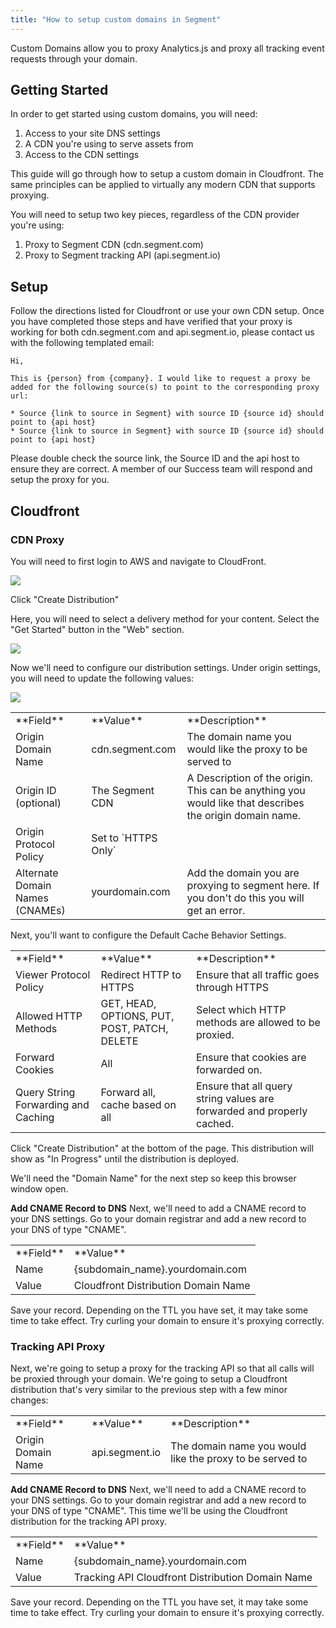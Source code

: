 ```yaml
---
title: "How to setup custom domains in Segment"
---
```


Custom Domains allow you to proxy Analytics.js and proxy all tracking event requests through your domain. 

## Getting Started

In order to get started using custom domains, you will need:

1. Access to your site DNS settings
2. A CDN you're using to serve assets from
3. Access to the CDN settings

This guide will go through how to setup a custom domain in Cloudfront. The same principles can be applied to virtually any modern CDN that supports proxying. 

You will need to setup two key pieces, regardless of the CDN provider you're using: 
1. Proxy to Segment CDN (cdn.segment.com)
2. Proxy to Segment tracking API (api.segment.io)

## Setup

Follow the directions listed for Cloudfront or use your own CDN setup. Once you have completed those steps and have verified that your proxy is working for both cdn.segment.com and api.segment.io, please contact us with the following templated email: 

```
Hi,

This is {person} from {company}. I would like to request a proxy be added for the following source(s) to point to the corresponding proxy url:

* Source {link to source in Segment} with source ID {source id} should point to {api host}
* Source {link to source in Segment} with source ID {source id} should point to {api host}
```

Please double check the source link, the Source ID and the api host to ensure they are correct. A member of our Success team will respond and setup the proxy for you. 

## Cloudfront

### CDN Proxy

You will need to first login to AWS and navigate to CloudFront. 

![](../images/create_cloudfront_distribution.png)

Click "Create Distribution"

Here, you will need to select a delivery method for your content. Select the "Get Started" button in the "Web" section. 

![](../images/cloudfront_distribution_web.png)

Now we'll need to configure our distribution settings. Under origin settings, you will need to update the following values: 

![](../images/cloudfront_distribution_settings.png)

<table>
  <tr>
    <td>**Field**</td>
    <td>**Value**</td>
    <td>**Description**</td>
  </tr>
  <tr>
   <td>Origin Domain Name</td>
   <td>cdn.segment.com</td>
   <td>The domain name you would like the proxy to be served to</td>
  </tr>
  <tr>
   <td>Origin ID (optional)</td>
   <td>The Segment CDN</td>
   <td>A Description of the origin. This can be anything you would like that describes the origin domain name.</td>
  </tr>
  <tr>
   <td>Origin Protocol Policy</td>
   <td>Set to `HTTPS Only`</td>
   <td></td>
  </tr>
  <tr>
   <td>Alternate Domain Names (CNAMEs)</td>
   <td>yourdomain.com</td>
   <td>Add the domain you are proxying to segment here. If you don't do this you will get an error.</td>
  </tr>
</table>

Next, you'll want to configure the Default Cache Behavior Settings. 

<table>
  <tr>
    <td>**Field**</td>
    <td>**Value**</td>
    <td>**Description**</td>
  </tr>
  <tr>
   <td>Viewer Protocol Policy</td>
   <td>Redirect HTTP to HTTPS</td>
   <td>Ensure that all traffic goes through HTTPS</td>
  </tr>
  <tr>
   <td>Allowed HTTP Methods</td>
   <td>GET, HEAD, OPTIONS, PUT, POST, PATCH, DELETE</td>
   <td>Select which HTTP methods are allowed to be proxied.</td>
  </tr>
  <tr>
   <td>Forward Cookies</td>
   <td>All</td>
   <td>Ensure that cookies are forwarded on.</td>
  </tr>
  <tr>
   <td>Query String Forwarding and Caching</td>
   <td>Forward all, cache based on all</td>
   <td>Ensure that all query string values are forwarded and properly cached.</td>
  </tr>
</table>

Click "Create Distribution" at the bottom of the page. This distribution will show as "In Progress" until the distribution is deployed. 

We'll need the "Domain Name" for the next step so keep this browser window open. 

**Add CNAME Record to DNS**
Next, we'll need to add a CNAME record to your DNS settings. Go to your domain registrar and add a new record to your DNS of type "CNAME". 

<table>
  <tr>
    <td>**Field**</td>
    <td>**Value**</td>
  </tr>
  <tr>
    <td>Name</td>
    <td>{subdomain_name}.yourdomain.com</td>
  </tr>
  <tr>
    <td>Value</td>
    <td>Cloudfront Distribution Domain Name</td>
  </tr>
</table>

Save your record. Depending on the TTL you have set, it may take some time to take effect. Try curling your domain to ensure it's proxying correctly. 

### Tracking API Proxy

Next, we're going to setup a proxy for the tracking API so that all calls will be proxied through your domain. We're going to setup a Cloudfront distribution that's very similar to the previous step with a few minor changes: 

<table>
  <tr>
    <td>**Field**</td>
    <td>**Value**</td>
    <td>**Description**</td>
  </tr>
  <tr>
   <td>Origin Domain Name</td>
   <td>api.segment.io</td>
   <td>The domain name you would like the proxy to be served to</td>
  </tr>
</table>

**Add CNAME Record to DNS**
Next, we'll need to add a CNAME record to your DNS settings. Go to your domain registrar and add a new record to your DNS of type "CNAME". This time we'll be using the Cloudfront distribution for the tracking API proxy.

<table>
  <tr>
    <td>**Field**</td>
    <td>**Value**</td>
  </tr>
  <tr>
    <td>Name</td>
    <td>{subdomain_name}.yourdomain.com</td>
  </tr>
  <tr>
    <td>Value</td>
    <td>Tracking API Cloudfront Distribution Domain Name</td>
  </tr>
</table>

Save your record. Depending on the TTL you have set, it may take some time to take effect. Try curling your domain to ensure it's proxying correctly. 
